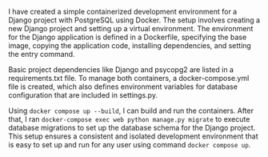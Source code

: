 I have created a simple containerized development environment for a Django project with PostgreSQL using Docker. The setup involves creating a new Django project and setting up a virtual environment. The environment for the Django application is defined in a Dockerfile, specifying the base image, copying the application code, installing dependencies, and setting the entry command.

Basic project dependencies like Django and psycopg2 are listed in a requirements.txt file. To manage both containers, a docker-compose.yml file is created, which also defines environment variables for database configuration that are included in settings.py.

Using ```docker compose up --build```, I can build and run the containers. After that, I ran ```docker-compose exec web python manage.py migrate``` to execute database migrations to set up the database schema for the Django project. This setup ensures a consistent and isolated development environment that is easy to set up and run for any user using command ```docker compose up```.